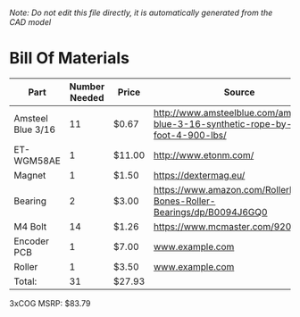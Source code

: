 ###### Note: Do not edit this file directly, it is automatically generated from the CAD model 
# Bill Of Materials 
 |Part|Number Needed|Price|Source| 
 |----|----------|-----|-----|
|Amsteel Blue 3/16|11|$0.67|http://www.amsteelblue.com/amsteel-blue-3-16-synthetic-rope-by-the-foot-4-900-lbs/|
|ET-WGM58AE|1|$11.00|http://www.etonm.com/|
|Magnet|1|$1.50|https://dextermag.eu/|
|Bearing|2|$3.00|https://www.amazon.com/RollerBones-Bones-Roller-Bearings/dp/B0094J6GQ0|
|M4 Bolt|14|$1.26|https://www.mcmaster.com/92095a190|
|Encoder PCB|1|$7.00|www.example.com|
|Roller|1|$3.50|www.example.com|
|Total: |31|$27.93| |

 3xCOG MSRP: $83.79